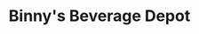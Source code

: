 ---
title: "Binny's Beverage Depot"
url: /chicago/binnys-beverage-depot-south-jefferson-street/
shop: Spirituosen
---